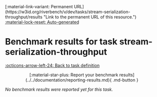 <div markdown class="rb-top-buttons"><div markdown>[:material-link-variant: Permanent URL](https://w3id.org/riverbench/v/dev/tasks/stream-serialization-throughput/results "Link to the permanent URL of this resource.")</div><div markdown><abbr title="This page is entirely automatically generated and cannot be edited.">:material-lock-reset: Auto-generated</abbr></div></div>

# Benchmark results for task stream-serialization-throughput

[:octicons-arrow-left-24: Back to task definition](index.md)

<div style="text-align: center" markdown>[:material-star-plus: Report your benchmark results](../../documentation/reporting-results.md){ .md-button }</div>

_No benchmark results were reported yet for this task._